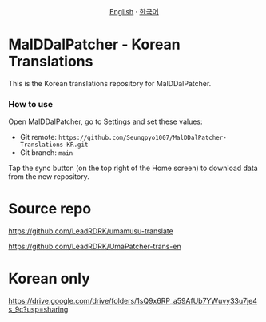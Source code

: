 <p align="center"> 
  <a href="README.md">English</a> 
  ·
  <a href="README-KR.md">한국어</a> 
</p>

# MalDDalPatcher - Korean Translations
This is the Korean translations repository for MalDDalPatcher.

### How to use
Open MalDDalPatcher, go to Settings and set these values:

- Git remote: `https://github.com/Seungpyo1007/MalDDalPatcher-Translations-KR.git`
- Git branch: `main`

Tap the sync button (on the top right of the Home screen) to download data from the new repository.

# Source repo
https://github.com/LeadRDRK/umamusu-translate

https://github.com/LeadRDRK/UmaPatcher-trans-en

# Korean only
https://drive.google.com/drive/folders/1sQ9x6RP_a59AfUb7YWuvy33u7je4s_9c?usp=sharing
